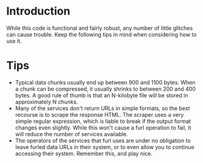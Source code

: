 # Introduction #

While this code is functional and fairly robust, any number of little glitches can cause trouble. Keep the following tips in mind when considering how to use it.

# Tips #

  * Typical data chunks usually end up between 900 and 1100 bytes. When a chunk can be compressed, it usually shrinks to between 200 and 400 bytes. A good rule of thumb is that an N-kilobyte file will be stored in approximately N chunks.
  * Many of the services don't return URLs in simple formats, so the best recourse is to scrape the response HTML. The scraper uses a very simple regular expression, which is liable to break if the output format changes even slightly. While this won't cause a furl operation to fail, it will reduce the number of services available.
  * The operators of the services that furl uses are under no obligation to leave furled data URLs in their system, or to even allow you to continue accessing their system. Remember this, and play nice.